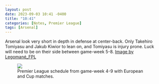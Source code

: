 ```yaml
---
layout: post
date: 2023-09-03 10:41 -0400
title: "10:41"
categories: [Notes, Premier League]
tags: [Arsenal]
---
```


Arsenal look very short in depth in defense at center-back. Only Takehiro Tomiyasu and Jakub Kiwior to lean on, and Tomiyasu is injury prone. Luck will need to be on their side between game-week 5-8. [Image by Legomané_FPL](https://x.com/legomane_fpl/status/1697000945157128372?s=46&t=YC8lQJTh43E_mBQW40Ct2g)

<figure>
    <img src="https://i.imgur.com/OslgGge.jpg">
    <figcaption>Premier League schedule from game-week 4-9 with European and Cup matches.</figcaption>
</figure> 


